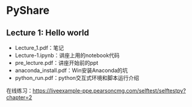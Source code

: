 # PyShare

## Lecture 1: Hello world

* Lecture_1.pdf：笔记
* Lecture-1.ipynb：讲座上用的notebook代码
* pre_lecture.pdf：讲座开始前的ppt
* anaconda_install.pdf：Win安装Anaconda的坑
* python_run.pdf：python交互式环境和脚本运行介绍

在线练习：https://liveexample-ppe.pearsoncmg.com/selftest/selftestpy?chapter=2
